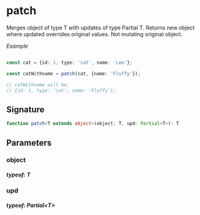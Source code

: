 # patch

Merges object of type T with updates of type Partial T.
Returns new object where updated overrides original values.
Not mutating original object.

_Example_

```TypeScript

const cat = {id: 1, type: 'cat', name: 'Leo'};

const catWithname = patch(cat, {name: 'Fluffy'});

// catWithname will be:
// {id: 1, type: 'cat', name: 'Fluffy'};
```

## Signature

```TypeScript
function patch<T extends object>(object: T, upd: Partial<T>): T
```

## Parameters

### object

##### typeof: T

### upd

##### typeof: Partial&#60;T&#62;
